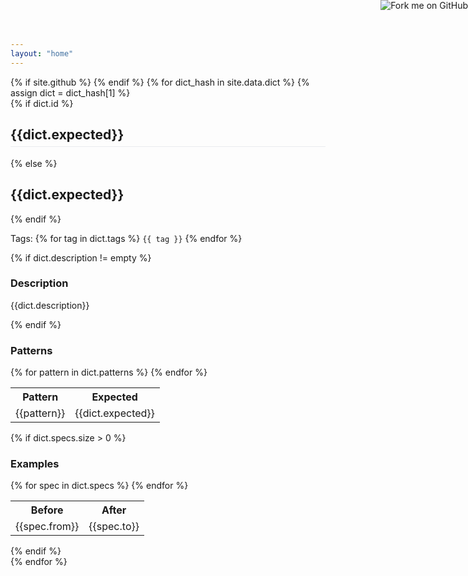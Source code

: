```yaml
---
layout: "home"
---
```

<script async src="https://cdnjs.cloudflare.com/ajax/libs/anchor-js/4.1.0/anchor.min.js" integrity="sha256-lZaRhKri35AyJSypXXs4o6OPFTbTmUoltBbDCbdzegg=" crossorigin="anonymous"></script>
<script>
document.addEventListener("DOMContentLoaded", function(event) {
  anchors.add(".dict h2");
});
</script>
<style>
    .dict-title {
        padding-bottom: 0.3em;
        font-size: 1.5em;
        border-bottom: 1px solid #eaecef;
    }
</style>
<div class="body">
{% if site.github %}
<a href="{{site.github.repository_url}}"><img style="position: absolute; top: 0; right: 0; border: 0;" src="https://s3.amazonaws.com/github/ribbons/forkme_right_darkblue_121621.png" alt="Fork me on GitHub"></a>
{% endif %}
{% for dict_hash in site.data.dict %}
{% assign dict = dict_hash[1] %}
  <div class="dict">
        {% if dict.id %}
        <h2 id="{{ dict.id }}" class="dict-title">{{dict.expected}}</h2>
        {% else %}
        <h2>{{dict.expected}}</h2>
        {% endif %}
        <p class="dict-item-tags">Tags:
            {% for tag in dict.tags %}
            <span class="dict-item-tag"><code>{{ tag }}</code></span>
            {% endfor %}
        </p>
        {% if dict.description != empty %}
        <h3>Description</h3>
        <p>{{dict.description}}</p>
        {% endif %}
        <h3>Patterns</h3>
        <table class="dict-item-pattens">
            <tr>
                <th>
                    Pattern
                </th>
                <th>
                    Expected
                </th>
            </tr>
            {% for pattern in dict.patterns %}
            <tr>
                <td>{{pattern}}</td>
                <td>{{dict.expected}}</td>
            </tr>
            {% endfor %}
        </table>
        {% if dict.specs.size > 0 %}
        <h3>Examples</h3>
        <table class="dict-item-specs">
            <tr>
                <th>
                    Before
                </th>
                <th>
                    After
                </th>
            </tr>
            {% for spec in dict.specs %}
            <tr>
                <td>{{spec.from}}</td>
                <td>{{spec.to}}</td>
            </tr>
            {% endfor %}
        </table>
        {% endif %}
    </div>
{% endfor %}
</div>
